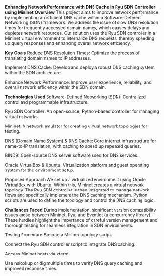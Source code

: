**Enhancing Network Performance with DNS Cache in Ryu SDN Controller using Mininet**
**Overview**
This project aims to improve network performance by implementing an efficient DNS cache within a Software-Defined Networking (SDN) framework. We address the issue of slow DNS resolution times for frequently accessed domain names, which causes delays and depletes network resources. Our solution uses the Ryu SDN controller in a Mininet virtual environment to internalize DNS requests, thereby speeding up query responses and enhancing overall network efficiency.

**Key Goals**
Reduce DNS Resolution Times: Optimize the process of translating domain names to IP addresses.

Implement DNS Cache: Develop and deploy a robust DNS caching system within the SDN architecture.

Enhance Network Performance: Improve user experience, reliability, and overall network efficiency within the SDN domain.

**Technologies Used**
Software-Defined Networking (SDN): Centralized control and programmable infrastructure.

Ryu SDN Controller: An open-source, Python-based controller for managing virtual networks.

Mininet: A network emulator for creating virtual network topologies for testing.

DNS (Domain Name System) & DNS Cache: Core internet infrastructure for name-to-IP translation, with caching to speed up repeated queries.

BIND9: Open-source DNS server software used for DNS services.

Oracle VirtualBox & Ubuntu: Virtualization platform and guest operating system for the environment setup.

Proposed Approach
We set up a virtualized environment using Oracle VirtualBox with Ubuntu. Within this, Mininet creates a virtual network topology. The Ryu SDN controller is then integrated to manage network flows and specifically implement the DNS caching mechanism. Python scripts are used to define the topology and control the DNS caching logic.

**Challenges Faced**
During implementation, significant version compatibility issues arose between Mininet, Ryu, and Eventlet (a concurrency library). These hurdles highlight the importance of careful version management and thorough testing for seamless integration in SDN environments.

Testing Procedure
Execute a Mininet topology script.

Connect the Ryu SDN controller script to integrate DNS caching.

Access Mininet hosts via xterm.

Use nslookup or dig multiple times to verify DNS query caching and improved response times.
